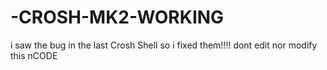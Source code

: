 # -CROSH-MK2-WORKING
i saw the bug in the last Crosh Shell so i fixed them!!!!
dont edit nor modify this nCODE
